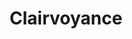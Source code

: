 ---
title: "Clairvoyance"
index: "clairvoyance"
permalink: /spells/clairvoyance/
tags:
  - Spell
  - 3rd Level
  - Divination
available_for:
  - Bard
  - Cleric
  - Sorcerer
  - Wizard
level: "3rd Level"
school: "Divination"
range: "1 mile"
comp:
  - V
  - S
  - M
material: "a focus worth at least 100gp, either a jeweled horn for hearing or a glass eye for seeing."
duration: "10 Minutes"
concentration: true
cast_time: "10 Minutes"
description: |
  You create an invisible sensor within range in a location familiar to you (a place you have visited or seen before) or in an obvious location that is unfamiliar to you (such as behind a door, around a corner, or in a grove of trees). The sensor remains in place for the duration, and it can't be attacked or otherwise interacted with.

  When you cast the spell, you choose seeing or hearing. You can use the chosen sense through the sensor as if you were in its space. As your action, you can switch between seeing and hearing.

  A creature that can see the sensor (such as a creature benefiting from see invisibility or truesight) sees a luminous, intangible orb about the size of your fist.
excerpt: "You create an invisible sensor within range in a location familiar to you (a place you have visited or seen before) or in an obvious location that is unfamiliar to you (such as behind a door, around a corner, or in a grove of trees)."
source: "Basic Rules"
---